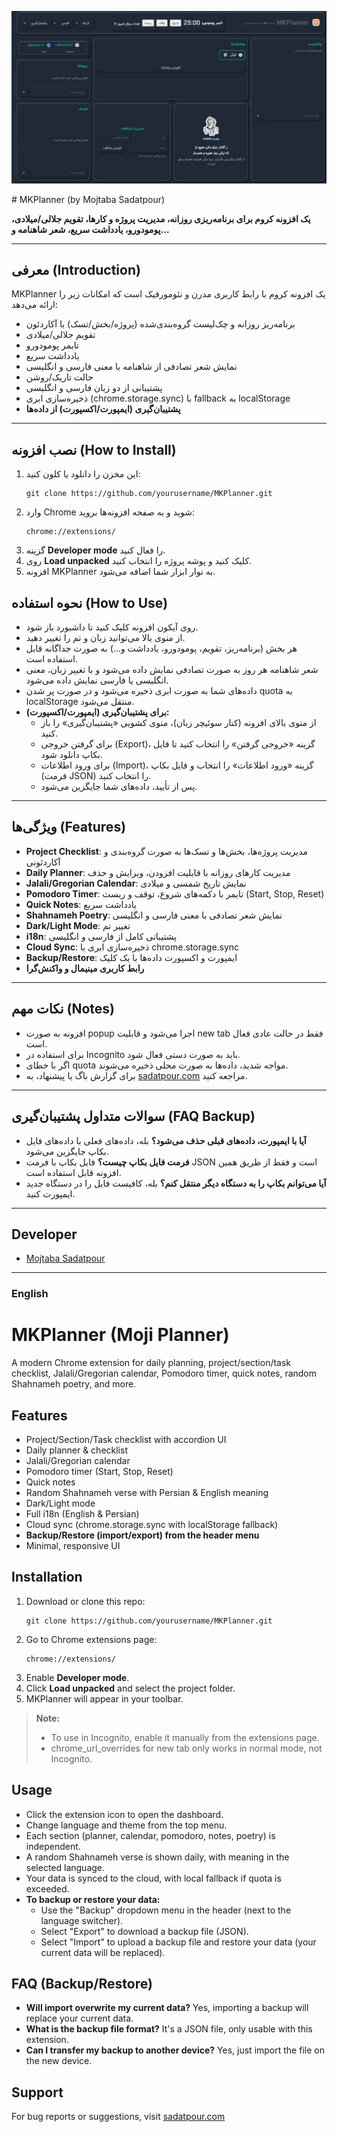 <p align="center">
  <img src="screenshot.png" alt="MKPlanner Screenshot" width="600"/>
</p>
# MKPlanner (by Mojtaba Sadatpour)

**یک افزونه کروم برای برنامه‌ریزی روزانه، مدیریت پروژه و کارها، تقویم جلالی/میلادی، پومودورو، یادداشت سریع، شعر شاهنامه و...**

---

## معرفی (Introduction)

MKPlanner یک افزونه کروم با رابط کاربری مدرن و نئومورفیک است که امکانات زیر را ارائه می‌دهد:
- برنامه‌ریز روزانه و چک‌لیست گروه‌بندی‌شده (پروژه/بخش/تسک) با آکاردئون
- تقویم جلالی/میلادی
- تایمر پومودورو
- یادداشت سریع
- نمایش شعر تصادفی از شاهنامه با معنی فارسی و انگلیسی
- حالت تاریک/روشن
- پشتیبانی از دو زبان فارسی و انگلیسی
- ذخیره‌سازی ابری (chrome.storage.sync) با fallback به localStorage
- **پشتیبان‌گیری (ایمپورت/اکسپورت) از داده‌ها**

---

## نصب افزونه (How to Install)

1. این مخزن را دانلود یا کلون کنید:
   ```
   git clone https://github.com/yourusername/MKPlanner.git
   ```
2. وارد Chrome شوید و به صفحه افزونه‌ها بروید:
   ```
   chrome://extensions/
   ```
3. گزینه **Developer mode** را فعال کنید.
4. روی **Load unpacked** کلیک کنید و پوشه پروژه را انتخاب کنید.
5. افزونه MKPlanner به نوار ابزار شما اضافه می‌شود.



## نحوه استفاده (How to Use)

- روی آیکون افزونه کلیک کنید تا داشبورد باز شود.
- از منوی بالا می‌توانید زبان و تم را تغییر دهید.
- هر بخش (برنامه‌ریز، تقویم، پومودورو، یادداشت و...) به صورت جداگانه قابل استفاده است.
- شعر شاهنامه هر روز به صورت تصادفی نمایش داده می‌شود و با تغییر زبان، معنی انگلیسی یا فارسی نمایش داده می‌شود.
- داده‌های شما به صورت ابری ذخیره می‌شود و در صورت پر شدن quota به localStorage منتقل می‌شود.
- **برای پشتیبان‌گیری (ایمپورت/اکسپورت):**
  - از منوی بالای افزونه (کنار سوئیچر زبان)، منوی کشویی «پشتیبان‌گیری» را باز کنید.
  - برای گرفتن خروجی (Export)، گزینه «خروجی گرفتن» را انتخاب کنید تا فایل بکاپ دانلود شود.
  - برای ورود اطلاعات (Import)، گزینه «ورود اطلاعات» را انتخاب و فایل بکاپ (فرمت JSON) را انتخاب کنید.
  - پس از تأیید، داده‌های شما جایگزین می‌شود.

---

## ویژگی‌ها (Features)

- **Project Checklist**: مدیریت پروژه‌ها، بخش‌ها و تسک‌ها به صورت گروه‌بندی و آکاردئونی
- **Daily Planner**: مدیریت کارهای روزانه با قابلیت افزودن، ویرایش و حذف
- **Jalali/Gregorian Calendar**: نمایش تاریخ شمسی و میلادی
- **Pomodoro Timer**: تایمر با دکمه‌های شروع، توقف و ریست (Start, Stop, Reset)
- **Quick Notes**: یادداشت سریع
- **Shahnameh Poetry**: نمایش شعر تصادفی با معنی فارسی و انگلیسی
- **Dark/Light Mode**: تغییر تم
- **i18n**: پشتیبانی کامل از فارسی و انگلیسی
- **Cloud Sync**: ذخیره‌سازی ابری با chrome.storage.sync
- **Backup/Restore**: ایمپورت و اکسپورت داده‌ها با یک کلیک
- **رابط کاربری مینیمال و واکنش‌گرا**

---

## نکات مهم (Notes)
- افزونه به صورت popup اجرا می‌شود و قابلیت new tab فقط در حالت عادی فعال است.
- برای استفاده در Incognito باید به صورت دستی فعال شود.
- اگر با خطای quota مواجه شدید، داده‌ها به صورت محلی ذخیره می‌شوند.
- برای گزارش باگ یا پیشنهاد، به [sadatpour.com](https://sadatpour.com) مراجعه کنید.

---

## سوالات متداول پشتیبان‌گیری (FAQ Backup)
- **آیا با ایمپورت، داده‌های قبلی حذف می‌شود؟**
  بله، داده‌های فعلی با داده‌های فایل بکاپ جایگزین می‌شود.
- **فرمت فایل بکاپ چیست؟**
  فایل بکاپ با فرمت JSON است و فقط از طریق همین افزونه قابل استفاده است.
- **آیا می‌توانم بکاپ را به دستگاه دیگر منتقل کنم؟**
  بله، کافیست فایل را در دستگاه جدید ایمپورت کنید.

---

## Developer
- [Mojtaba Sadatpour](https://sadatpour.com)

---

### English

# MKPlanner (Moji Planner)
A modern Chrome extension for daily planning, project/section/task checklist, Jalali/Gregorian calendar, Pomodoro timer, quick notes, random Shahnameh poetry, and more.

## Features
- Project/Section/Task checklist with accordion UI
- Daily planner & checklist
- Jalali/Gregorian calendar
- Pomodoro timer (Start, Stop, Reset)
- Quick notes
- Random Shahnameh verse with Persian & English meaning
- Dark/Light mode
- Full i18n (English & Persian)
- Cloud sync (chrome.storage.sync with localStorage fallback)
- **Backup/Restore (import/export) from the header menu**
- Minimal, responsive UI

## Installation
1. Download or clone this repo:
   ```
   git clone https://github.com/yourusername/MKPlanner.git
   ```
2. Go to Chrome extensions page:
   ```
   chrome://extensions/
   ```
3. Enable **Developer mode**.
4. Click **Load unpacked** and select the project folder.
5. MKPlanner will appear in your toolbar.

> **Note:**
> - To use in Incognito, enable it manually from the extensions page.
> - chrome_url_overrides for new tab only works in normal mode, not Incognito.

## Usage
- Click the extension icon to open the dashboard.
- Change language and theme from the top menu.
- Each section (planner, calendar, pomodoro, notes, poetry) is independent.
- A random Shahnameh verse is shown daily, with meaning in the selected language.
- Your data is synced to the cloud, with local fallback if quota is exceeded.
- **To backup or restore your data:**
  - Use the "Backup" dropdown menu in the header (next to the language switcher).
  - Select "Export" to download a backup file (JSON).
  - Select "Import" to upload a backup file and restore your data (your current data will be replaced).

## FAQ (Backup/Restore)
- **Will import overwrite my current data?**
  Yes, importing a backup will replace your current data.
- **What is the backup file format?**
  It's a JSON file, only usable with this extension.
- **Can I transfer my backup to another device?**
  Yes, just import the file on the new device.

## Support
For bug reports or suggestions, visit [sadatpour.com](https://sadatpour.com) 
